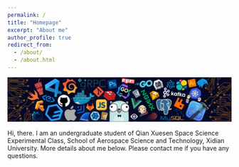 ```yaml
---
permalink: /
title: "Homepage"
excerpt: "About me"
author_profile: true
redirect_from: 
  - /about/
  - /about.html
---
```



![first page](/images/68747470733a2f2f63646e2e6a7364656c6976722e6e65742f67682f73756e3032323553554e2f70686f746f732f696d616765732f3230323131303331313932343834342e706e67.png
)

Hi, there. I am an undergraduate student of Qian Xuesen Space Science Experimental Class, School of Aerospace Science and Technology, Xidian University. More details about me below. Please contact me if you have any questions.



